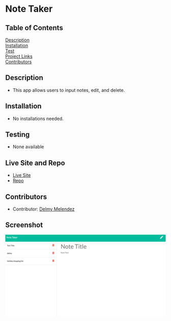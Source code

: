 # Note Taker


## Table of Contents
[Description](#description)  
[Installation](#Installation)  
[Test](#Testing)  
[Project Links](#live-Site-and-Repo)  
[Contributors](#Contributors)  

## Description
* This app allows users to input notes, edit, and delete.

## Installation
* No installations needed.

## Testing
* None available

## Live Site and Repo
* [Live Site](https://delmymm-notetaker.herokuapp.com/)
* [Repo](https://github.com/delmymm/Del.Mel-Homework-11)

## Contributors
* Contributor: [Delmy Melendez](https://github.com/delmymm)

## Screenshot

![screenshot](public/assets/screenshot.png)
